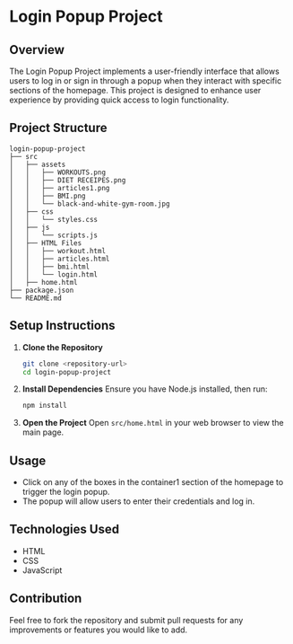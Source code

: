 # Login Popup Project

## Overview
The Login Popup Project implements a user-friendly interface that allows users to log in or sign in through a popup when they interact with specific sections of the homepage. This project is designed to enhance user experience by providing quick access to login functionality.

## Project Structure
```
login-popup-project
├── src
│   ├── assets
│   │   ├── WORKOUTS.png
│   │   ├── DIET RECEIPES.png
│   │   ├── articles1.png
│   │   ├── BMI.png
│   │   └── black-and-white-gym-room.jpg
│   ├── css
│   │   └── styles.css
│   ├── js
│   │   └── scripts.js
│   ├── HTML Files
│   │   ├── workout.html
│   │   ├── articles.html
│   │   ├── bmi.html
│   │   └── login.html
│   ├── home.html
├── package.json
└── README.md
```

## Setup Instructions
1. **Clone the Repository**
   ```bash
   git clone <repository-url>
   cd login-popup-project
   ```

2. **Install Dependencies**
   Ensure you have Node.js installed, then run:
   ```bash
   npm install
   ```

3. **Open the Project**
   Open `src/home.html` in your web browser to view the main page.

## Usage
- Click on any of the boxes in the container1 section of the homepage to trigger the login popup.
- The popup will allow users to enter their credentials and log in.

## Technologies Used
- HTML
- CSS
- JavaScript

## Contribution
Feel free to fork the repository and submit pull requests for any improvements or features you would like to add.